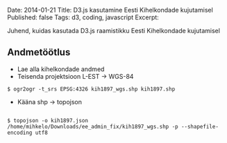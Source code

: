 Date: 2014-01-21
Title: D3.js kasutamine Eesti Kihelkondade kujutamisel
Published: false
Tags: d3, coding, javascript
Excerpt:

Juhend, kuidas kasutada D3.js raamistikku Eesti Kihelkondade kujutamisel

## Andmetöötlus

* Lae alla kihelkondade andmed
* Teisenda projektsioon L-EST -> WGS-84

```
$ ogr2ogr -t_srs EPSG:4326 kih1897_wgs.shp kih1897.shp
```

* Kääna shp -> topojson

```

$ topojson -o kih1897.json /home/mihkelo/Downloads/ee_admin_fix/kih1897_wgs.shp -p --shapefile-encoding utf8

```
